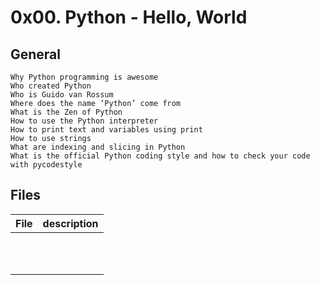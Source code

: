# 0x00. Python - Hello, World
## General

    Why Python programming is awesome
    Who created Python
    Who is Guido van Rossum
    Where does the name ‘Python’ come from
    What is the Zen of Python
    How to use the Python interpreter
    How to print text and variables using print
    How to use strings
    What are indexing and slicing in Python
    What is the official Python coding style and how to check your code with pycodestyle
## Files
|File | description|
|---|---|
|||
|||
|||
|||
|||
|||
|||
|||
|||
|||
|||
